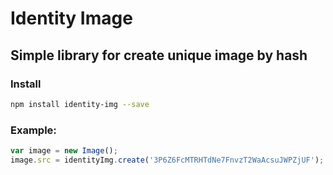# Identity Image

## Simple library for create unique image by hash

### Install

```bash
npm install identity-img --save
```

### Example:

```javascript
var image = new Image();
image.src = identityImg.create('3P6Z6FcMTRHTdNe7FnvzT2WaAcsuJWPZjUF');
```
